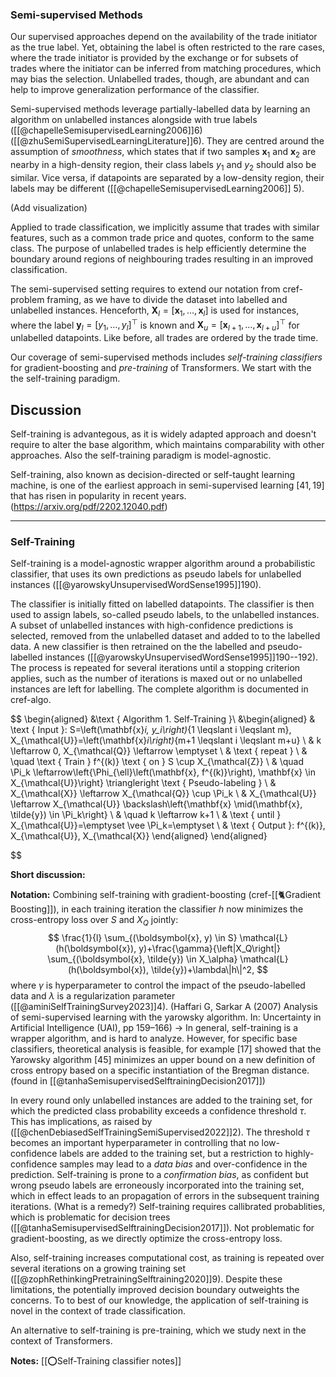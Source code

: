 ### Semi-supervised Methods

Our supervised approaches depend on the availability of the trade initiator as the true label. Yet, obtaining the label is often restricted to the rare cases, where the trade initiator is provided by the exchange or for subsets of trades where the initiator can be inferred from matching procedures, which may bias the selection. Unlabelled trades, though, are abundant and can help to improve generalization performance of the classifier.

Semi-supervised methods leverage partially-labelled data by learning an algorithm on unlabelled instances alongside with true labels ([[@chapelleSemisupervisedLearning2006]]6) ([[@zhuSemiSupervisedLearningLiterature]]6). They are centred around the assumption of *smoothness*, which states that if two samples $\boldsymbol{x}_{1}$ and $\boldsymbol{x}_{2}$ are nearby in a high-density region, their class labels $y_{1}$ and $y_{2}$ should also be similar. Vice versa, if datapoints are separated by a low-density region, their labels may be different ([[@chapelleSemisupervisedLearning2006]] 5). 

(Add visualization)

Applied to trade classification, we implicitly assume that trades with similar features, such as a common trade price and quotes, conform to the same class. The purpose of unlabelled trades is help efficiently determine the boundary around regions of neighbouring trades resulting in an improved classification.

The semi-supervised setting requires to extend our notation from cref-problem framing, as we have to divide the dataset into labelled and unlabelled instances. Henceforth, $\boldsymbol{X}_{l} = \left[\boldsymbol{x}_{1},\ldots, \boldsymbol{x}_{l}\right]$  is used for instances, where the label $\boldsymbol{y}_{l} = \left[y_{1},\ldots, y_{l}\right]^{\top}$  is known and $\boldsymbol{X}_{u} = \left[\boldsymbol{x}_{l+1},\ldots, \boldsymbol{x}_{l+u}\right]^{\top}$ for unlabelled datapoints. Like before, all trades are ordered by the trade time.

Our coverage of semi-supervised methods includes *self-training classifiers* for gradient-boosting and *pre-training* of Transformers. We start with the  the self-training paradigm.

## Discussion

Self-training is advantegous, as it is widely adapted approach and doesn't require to alter the base algorithm, which maintains comparability with other approaches. Also the self-training paradigm is model-agnostic.


Self-training, also known as decision-directed or self-taught learning machine, is one of the earliest approach in semi-supervised learning $[41,19]$ that has risen in popularity in recent years. (https://arxiv.org/pdf/2202.12040.pdf)

---

### Self-Training
Self-training is a model-agnostic wrapper algorithm around a probabilistic classifier, that uses its own predictions as pseudo labels for unlabelled instances ([[@yarowskyUnsupervisedWordSense1995]]190). 

The classifier is initially fitted on labelled datapoints. The classifier is then used to assign labels, so-called pseudo labels, to the unlabelled instances. A subset of unlabelled instances with high-confidence predictions is selected, removed from the unlabelled dataset and added to to the labelled data. A new classifier is then retrained on the the labelled and pseudo-labelled instances ([[@yarowskyUnsupervisedWordSense1995]]190--192). The process is repeated for several iterations until a stopping criterion applies, such as the number of iterations is maxed out or no unlabelled instances are left for labelling. The complete algorithm is documented in cref-algo.

$$
\begin{aligned}
&\text { Algorithm 1. Self-Training }\\
&\begin{aligned}
& \text { Input }: S=\left(\mathbf{x}_i, y_i\right)_{1 \leqslant i \leqslant m}, X_{\mathcal{U}}=\left(\mathbf{x}_i\right)_{m+1 \leqslant i \leqslant m+u} \\
& k \leftarrow 0, X_{\mathcal{Q}} \leftarrow \emptyset \\
& \text { repeat } \\
& \quad \text { Train } f^{(k)} \text { on } S \cup X_{\mathcal{Z}} \\
& \quad \Pi_k \leftarrow\left\{\Phi_{\ell}\left(\mathbf{x}, f^{(k)}\right), \mathbf{x} \in X_{\mathcal{U}}\right\} \triangleright \text { Pseudo-labeling } \\
& X_{\mathcal{X}} \leftarrow X_{\mathcal{Q}} \cup \Pi_k \\
& X_{\mathcal{U}} \leftarrow X_{\mathcal{U}} \backslash\left\{\mathbf{x} \mid(\mathbf{x}, \tilde{y}) \in \Pi_k\right\} \\
& \quad k \leftarrow k+1 \\
& \text { until } X_{\mathcal{U}}=\emptyset \vee \Pi_k=\emptyset \\
& \text { Output }: f^{(k)}, X_{\mathcal{U}}, X_{\mathcal{X}}
\end{aligned}
\end{aligned}

$$

**Short discussion:**

**Notation:**
Combining self-training with gradient-boosting (cref-[[🐈Gradient Boosting]]), in each training iteration the classifier $h$ now minimizes the cross-entropy loss over $S$ and $X_{Q}$ jointly:
$$
\frac{1}{l} \sum_{(\boldsymbol{x}, y) \in S} \mathcal{L}(h(\boldsymbol{x}), y)+\frac{\gamma}{\left|X_Q\right|} \sum_{(\boldsymbol{x}, \tilde{y}) \in X_\alpha} \mathcal{L}(h(\boldsymbol{x}), \tilde{y})+\lambda\|h\|^2,
$$
where $\gamma$ is hyperparameter to control the impact of the pseudo-labelled data and $\lambda$ is a regularization parameter ([[@aminiSelfTrainingSurvey2023]]4). (Haffari G, Sarkar A (2007) Analysis of semi-supervised learning with the yarowsky algorithm. In: Uncertainty in Artificial Intelligence (UAI), pp 159–166) -> In general, self-training is a wrapper algorithm, and is hard to analyze. However, for specific base classifiers, theoretical analysis is feasible, for example [17] showed that the Yarowsky algorithm [45] minimizes an upper bound on a new definition of cross entropy based on a specific instantiation of the Bregman distance. (found in [[@tanhaSemisupervisedSelftrainingDecision2017]])

In every round only unlabelled instances are added to the training set, for which the predicted class probability exceeds a confidence threshold $\tau$. This has implications, as raised by  ([[@chenDebiasedSelfTrainingSemiSupervised2022]]2). The threshold $\tau$ becomes an important hyperparameter in controlling that no low-confidence labels are added to the training set, but a restriction to highly-confidence samples may lead to a *data bias* and over-confidence in the prediction. Self-training is prone to a *confirmation bias*, as confident but wrong pseudo labels are erroneously incorporated into the training set, which in effect leads to an propagation of errors in the subsequent training iterations. (What is a remedy?) Self-training requires callibrated probablities, which is problematic for decision trees ([[@tanhaSemisupervisedSelftrainingDecision2017]]). Not problematic for gradient-boosting, as we directly optimize the cross-entropy loss.

Also, self-training increases computational cost, as training is repeated over several iterations on a growing training set ([[@zophRethinkingPretrainingSelftraining2020]]9). Despite these limitations, the potentially improved decision boundary outweights the concerns. To to best of our knowledge, the application of self-training is novel in the context of trade classification.

An alternative to self-training is pre-training, which we study next in the context of Transformers.

**Notes:**
[[⭕Self-Training classifier notes]]